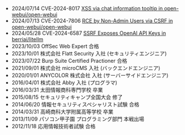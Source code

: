 <!-- markdownlint-disable MD041 -->

- 2024/07/14 CVE-2024-8017 [XSS via chat information tooltip in open-webui/open-webui](https://huntr.com/bounties/ef06c7c8-1cb2-42a7-a6e6-17b2e1c744f7)
- 2024/07/13 CVE-2024-7806 [RCE by Non-Admin Users via CSRF in open-webui/open-webui](https://huntr.com/bounties/9350a68d-5f33-4b3d-988b-81e778160ab8)
- 2024/05/28 CVE-2024-6587 [SSRF Exposes OpenAI API Keys in berriai/litellm](https://huntr.com/bounties/4001e1a2-7b7a-4776-a3ae-e6692ec3d997)
- 2023/10/03 OffSec Web Expert 合格
- 2023/10/01 株式会社 Flatt Security 入社 (セキュリティエンジニア)
- 2023/07/22 Burp Suite Certified Practioner 合格
- 2021/09/01 株式会社 microCMS 入社 (バックエンドエンジニア)
- 2020/01/01 ANYCOLOR 株式会社 入社 (サーバーサイドエンジニア)
- 2016/04/01 株式会社 Abby 入社 (プログラマ)
- 2016/03/31 太田情報商科専門学校 卒業
- 2015/08/15 セキュリティキャンプ全国大会 修了
- 2014/06/20 情報セキュリティスペシャリスト試験 合格
- 2014/03/31 高崎商科大学附属高等学校 卒業
- 2013/11/09 パソコン甲子園 プログラミング部門 本戦出場
- 2012/11/18 応用情報技術者試験 合格
